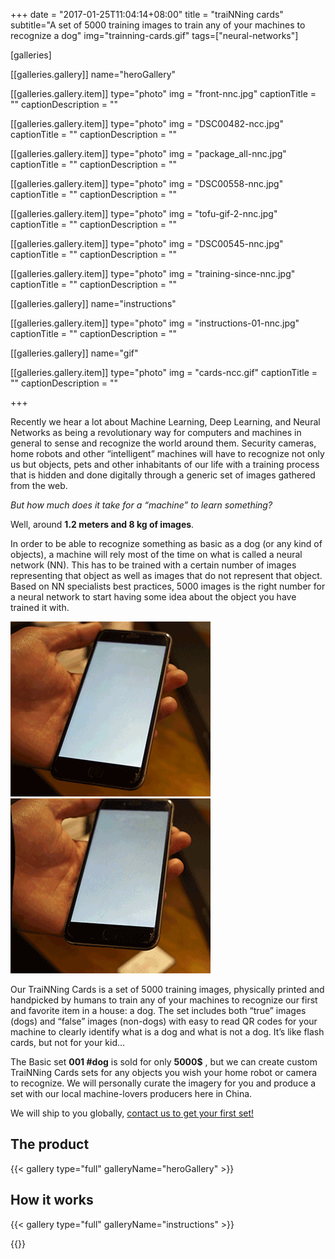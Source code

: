 +++
date = "2017-01-25T11:04:14+08:00"
title = "traiNNing cards"
subtitle="A set of 5000 training images to train any of your machines to recognize a dog"
img="trainning-cards.gif"
tags=["neural-networks"]

[galleries]

[[galleries.gallery]]
  name="heroGallery"

  [[galleries.gallery.item]]
  type="photo"
  img = "front-nnc.jpg"
  captionTitle = ""
  captionDescription = ""

  [[galleries.gallery.item]]
  type="photo"
  img = "DSC00482-ncc.jpg"
  captionTitle = ""
  captionDescription = ""

  [[galleries.gallery.item]]
  type="photo"
  img = "package_all-nnc.jpg"
  captionTitle = ""
  captionDescription = ""

  [[galleries.gallery.item]]
  type="photo"
  img = "DSC00558-nnc.jpg"
  captionTitle = ""
  captionDescription = ""

  [[galleries.gallery.item]]
  type="photo"
  img = "tofu-gif-2-nnc.jpg"
  captionTitle = ""
  captionDescription = ""

  [[galleries.gallery.item]]
  type="photo"
  img = "DSC00545-nnc.jpg"
  captionTitle = ""
  captionDescription = ""

  [[galleries.gallery.item]]
  type="photo"
  img = "training-since-nnc.jpg"
  captionTitle = ""
  captionDescription = ""

[[galleries.gallery]]
  name="instructions"

  [[galleries.gallery.item]]
  type="photo"
  img = "instructions-01-nnc.jpg"
  captionTitle = ""
  captionDescription = ""

[[galleries.gallery]]
  name="gif"

  [[galleries.gallery.item]]
  type="photo"
  img = "cards-ncc.gif"
  captionTitle = ""
  captionDescription = ""

+++


Recently we hear a lot about Machine Learning, Deep Learning, and Neural Networks as being a revolutionary way for computers and machines in general to sense and recognize the world around them. Security cameras, home robots and other “intelligent” machines will have to recognize not only us but objects, pets and other inhabitants of our life with a training process that is hidden and done digitally through a generic set of images gathered from the web.

*But how much does it take for a “machine” to learn something?*

Well, around **1.2 meters and 8 kg of images**.

In order to be able to recognize something as basic as a dog (or any kind of objects), a machine will rely most of the time on what is called a neural network (NN). This has to be trained with a certain number of images representing that object as well as images that do not represent that object. Based on NN specialists best practices, 5000 images is the right number for a neural network to start having some idea about the object you have trained it with.

![alt text](/img/dog.gif) ![alt text](/img/not-dog.gif)

Our TraiNNing Cards is a set of 5000 training images, physically printed and handpicked by humans to train any of your machines to recognize our first and favorite item in a house: a dog. The set includes both “true” images (dogs) and “false” images (non-dogs) with easy to read QR codes for your machine to clearly identify what is a dog and what is not a dog. It’s like flash cards, but not for your kid…

The Basic set **001 #dog** is sold for only **5000$** , but we can create custom TraiNNing Cards sets for any objects you wish your home robot or camera to recognize. We will personally curate the imagery for you and produce a set with our local machine-lovers producers here in China.

We will ship to you globally, [contact us to get your first set!](mailto:hi@automato.farm)

## The product

{{< gallery type="full" galleryName="heroGallery" >}}

## How it works

{{< gallery type="full" galleryName="instructions" >}}

{{<image img="cards-ncc.gif">}}
